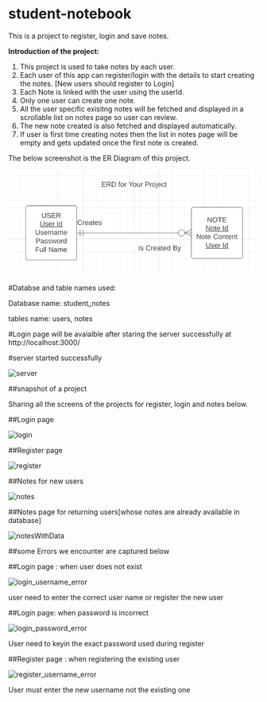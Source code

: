 # student-notebook
This is a project to register, login and save notes.

**Introduction of the project:**
1. This project is used to take notes by each user.
2. Each user of this app can register/login with the details to start creating the notes. [New users should register to Login]
3. Each Note is linked with the user using the userId.
4. Only one user can create one note.
5. All the user specific exisitng notes will be fetched and displayed in a scrollable list on notes page so user can review.
6. The new note created is also fetched and displayed automatically.
7. If user is first time creating notes then the list in notes page will be empty and gets updated once the first note is created.


The below screenshot is the ER Diagram of this project.

![Tux, ER diagram](/public/images/ER_diagram.png)

#Databse and table names used:

Database name: student_notes 

tables name: users, notes

#Login page will be avaialble after staring the server successfully at http://localhost:3000/

#server started successfully

![server](https://user-images.githubusercontent.com/40355445/207686181-53c9c487-8fac-4d9b-8f5d-29f9d1b22244.PNG)


##snapshot of a project

Sharing all the screens of the projects for register, login and notes below.

##Login page

![login](https://user-images.githubusercontent.com/40355445/207682209-68afb1ed-5cfc-44af-a7d2-50dc00c935c8.PNG)

##Register page

![register](https://user-images.githubusercontent.com/40355445/207682512-d3be8440-4cc4-4a87-9f4a-72fef1a66078.PNG)

##Notes for new users

![notes](https://user-images.githubusercontent.com/40355445/207682889-83dcd316-a54a-4ae5-8489-87e8095128ac.PNG)

##Notes page for returning users[whose notes are already available in database]

![notesWithData](https://user-images.githubusercontent.com/40355445/207684100-77be5cca-aaea-4395-8458-70eb214a76c6.PNG)

##some Errors we encounter are captured below

##Login page : when user does not exist

![login_username_error](https://user-images.githubusercontent.com/40355445/207683019-f9e2060e-d5e8-46c8-b8c4-a82fa7cfd2fc.PNG)

user need to enter the correct user name or register the new user

##Login page: when password is incorrect

![login_password_error](https://user-images.githubusercontent.com/40355445/207683180-cebdd6cc-3bad-4b02-a3aa-62442855c438.PNG)

User need to keyin the exact password used during register

##Register page : when registering the existing user

![register_username_error](https://user-images.githubusercontent.com/40355445/207683255-4ad2e4a6-4a5e-4a21-81dd-eddaaf5d6efd.PNG)

User must enter the new username not the existing one
